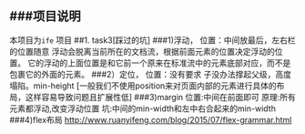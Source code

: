 ###项目说明
---

本项目为`ife` 项目
##1. task3[踩过的坑]
###1)浮动，
    位置：中间放最后，左右栏的位置随意
        浮动会脱离当前所在的文档流，根据前面元素的位置决定浮动的位置。
        它的浮动的上面位置是和它前一个原来在标准流中的元素底部对应，而不是包裹它的外面的元素。
###2）定位，
    位置：没有要求
        子没办法撑起父级，高度塌陷。min-height
        [一般我们不使用position来对页面内部的元素进行具体的布局，这样容易导致问题且扩展性低]
###3)margin
    位置:中间在前面即可
    原理:所有元素都浮动,改变浮动位置
    坑:中间的min-width和左中右合起来的min-width
###4)flex布局
    http://www.ruanyifeng.com/blog/2015/07/flex-grammar.html


